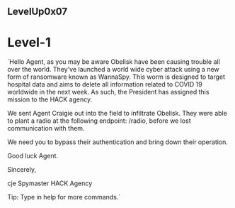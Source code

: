 ## LevelUp0x07

# Level-1

`Hello Agent, as you may be aware Obelisk have been causing trouble all over the world. They've launched a world wide cyber attack using a new form of ransomware known as WannaSpy. This worm is designed to target hospital data and aims to delete all information related to COVID 19 worldwide in the next week. As such, the President has assigned this mission to the HACK agency.

We sent Agent Craigie out into the field to infiltrate Obelisk. They were able to plant a radio at the following endpoint: /radio, before we lost communication with them.

We need you to bypass their authentication and bring down their operation.

Good luck Agent.

Sincerely,

cje
Spymaster
HACK Agency

Tip: Type in help for more commands.`
